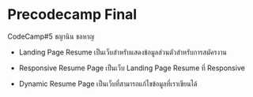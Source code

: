 # Precodecamp Final

CodeCamp#5
ชญานิน ชลหาญ

- Landing Page Resume เป็นเว็บสําหรับแสดงข้อมูลส่วนตัวสําหรับการสมัครงาน

- Responsive Resume Page เป็นเว็บ Landing Page Resume ที่ Responsive

- Dynamic Resume Page เป็นเว็บที่สามารถแก้ไขข้อมูลที่เราเขียนได้
